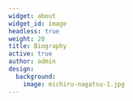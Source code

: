 ```yaml
---
widget: about
widget_id: image
headless: true
weight: 20
title: Biography
active: true
author: admin
design:
  background:
    image: michiru-nagatsu-1.jpg
---
```

